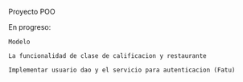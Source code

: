 Proyecto POO


  En progreso:
	
    Modelo
		
    La funcionalidad de clase de calificacion y restaurante

    Implementar usuario dao y el servicio para autenticacion (Fatu)
